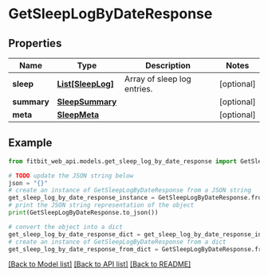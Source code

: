 # GetSleepLogByDateResponse

## Properties

| Name        | Type                                | Description                 | Notes      |
| ----------- | ----------------------------------- | --------------------------- | ---------- |
| **sleep**   | [**List[SleepLog]**](SleepLog.md)   | Array of sleep log entries. | [optional] |
| **summary** | [**SleepSummary**](SleepSummary.md) |                             | [optional] |
| **meta**    | [**SleepMeta**](SleepMeta.md)       |                             | [optional] |

## Example

```python
from fitbit_web_api.models.get_sleep_log_by_date_response import GetSleepLogByDateResponse

# TODO update the JSON string below
json = "{}"
# create an instance of GetSleepLogByDateResponse from a JSON string
get_sleep_log_by_date_response_instance = GetSleepLogByDateResponse.from_json(json)
# print the JSON string representation of the object
print(GetSleepLogByDateResponse.to_json())

# convert the object into a dict
get_sleep_log_by_date_response_dict = get_sleep_log_by_date_response_instance.to_dict()
# create an instance of GetSleepLogByDateResponse from a dict
get_sleep_log_by_date_response_from_dict = GetSleepLogByDateResponse.from_dict(get_sleep_log_by_date_response_dict)
```

[[Back to Model list]](../README.md#documentation-for-models) [[Back to API list]](../README.md#documentation-for-api-endpoints) [[Back to README]](../README.md)
